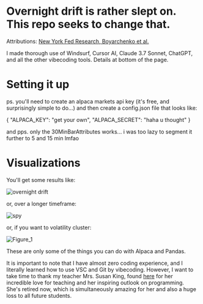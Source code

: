 # Overnight drift is rather slept on. This repo seeks to change that.

Attributions: [New York Fed Research, Boyarchenko et al.](https://www.newyorkfed.org/medialibrary/media/research/staff_reports/sr917.pdf)

I made thorough use of Windsurf, Cursor AI, Claude 3.7 Sonnet, ChatGPT, and all the other vibecoding tools. Details at bottom of the page.

# Setting it up
ps. you'll need to create an alpaca markets api key (it's free, and surprisingly simple to do...) and then create a config.json file that looks like:

{
"ALPACA_KEY": "get your own",
"ALPACA_SECRET": "haha u thought"
}

and pps. only the 30MinBarAttributes works... i was too lazy to segment it further to 5 and 15 min lmfao

# Visualizations
You'll get some results like:

![overnight drift](https://github.com/user-attachments/assets/ac8779de-6589-401a-b529-47ee46d13489)

or, over a longer timeframe:

![spy](https://github.com/user-attachments/assets/0af92407-0d09-455d-9c78-4a671e684c41)

or, if you want to volatility cluster:

![Figure_1](https://github.com/user-attachments/assets/538774db-941f-43c1-aae8-5a0d7acc9213)

These are only some of the things you can do with Alpaca and Pandas. 

It is important to note that I have almost zero coding experience, and I literally learned how to use VSC and Git by vibecoding. However, I want to take time to thank my teacher Mrs. Susan King, found [here](https://www.linkedin.com/in/susan-king-00335bba/) for her incredible love for teaching and her inspiring outlook on programming. She's retired now, which is simultaneously amazing for her and also a huge loss to all future students.
